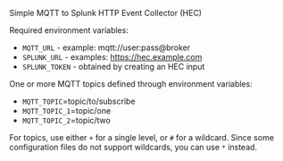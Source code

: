 Simple MQTT to Splunk HTTP Event Collector (HEC)

Required environment variables:
 * `MQTT_URL` - example: mqtt://user:pass@broker
 * `SPLUNK_URL` - examples: https://hec.example.com
 * `SPLUNK_TOKEN` - obtained by creating an HEC input

 One or more MQTT topics defined through environment variables:
  * `MQTT_TOPIC`=topic/to/subscribe
  * `MQTT_TOPIC_1`=topic/one
  * `MQTT_TOPIC_2`=topic/two

For topics, use either `+` for a single level, or `#` for a wildcard.  Since some configuration files do not support wildcards, you can use `*` instead.


